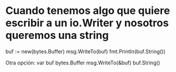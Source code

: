 # Cuando tenemos algo que quiere escribir a un io.Writer y nosotros queremos una string
buf := new(bytes.Buffer)
msg.WriteTo(buf)
fmt.Println(buf.String())


Otra opción:
var buf bytes.Buffer
msg.WriteTo(&buf)
buf.String()

